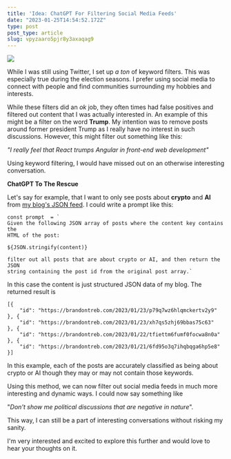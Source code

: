 ```yaml
---
title: 'Idea: ChatGPT For Filtering Social Media Feeds'
date: "2023-01-25T14:54:52.172Z"
type: post 
post_type: article
slug: vpyzaaro5pjr8y3axaqag9
---
```

![](https://images.unsplash.com/photo-1579869847557-1f67382cc158?ixlib=rb-4.0.3&ixid=MnwxMjA3fDB8MHxwaG90by1wYWdlfHx8fGVufDB8fHx8&auto=format&fit=crop&w=1000&q=80)

While I was still using Twitter, I set up _a ton_ of keyword filters.  This was especially true during the election seasons.  I prefer using social media to connect with people and find communities surrounding my hobbies and interests.  

While these filters did an _ok_ job, they often times had false positives and filtered out content that I was actually interested in.  An example of this might be a filter on the word **Trump**. My intention was to remove posts around former president Trump as I really have no interest in such discussions.  However, this might filter out something like this:

_"I really feel that React trumps Angular in front-end web development"_

Using keyword filtering, I would have missed out on an otherwise interesting conversation. 

**ChatGPT To The Rescue**

Let's say for example, that I want to only see posts about **crypto** and **AI** from [my blog's JSON feed](https://brandontreb.com/feed.json). I could write a prompt like this:

```
const prompt  = `
Given the following JSON array of posts where the content key contains the 
HTML of the post:    
    
${JSON.stringify(content)}

filter out all posts that are about crypto or AI, and then return the JSON 
string containing the post id from the original post array.`
```
  
In this case the content is just structured JSON data of my blog.  The returned result is

```
[{
	"id": "https://brandontreb.com/2023/01/23/p79q7wz6hlqmckertv2y9"
}, {
	"id": "https://brandontreb.com/2023/01/23/xh7qs5zhj69bbas75c63"
}, {
	"id": "https://brandontreb.com/2023/01/22/tfiettm6fumf0focwa8n0a"
}, {
	"id": "https://brandontreb.com/2023/01/21/6fd95o3q7ihqbqga6hp5e8"
}]
```

In this example, each of the posts are accurately classified as being about crypto or AI though they may or may not contain those keywords.  

Using this method, we can now filter out social media feeds in much more interesting and dynamic ways. I could now say something like 

"_Don't show me political discussions that are negative in nature_". 

This way, I can still be a part of interesting conversations without risking my sanity.  

I'm very interested and excited to explore this further and would love to hear your thoughts on it.